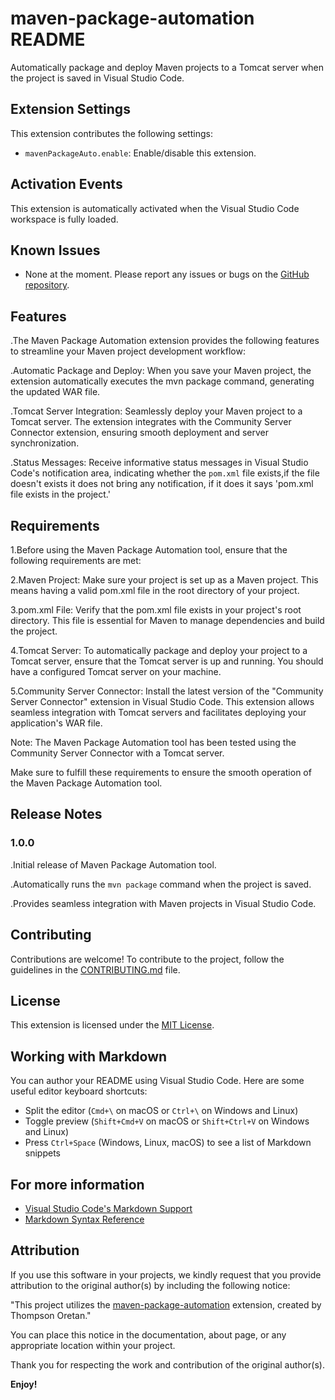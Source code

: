 # maven-package-automation README

Automatically package and deploy Maven projects to a Tomcat server when the project is saved in Visual Studio Code.

## Extension Settings

This extension contributes the following settings:

- `mavenPackageAuto.enable`: Enable/disable this extension.

## Activation Events

This extension is automatically activated when the Visual Studio Code workspace is fully loaded.

## Known Issues

- None at the moment. Please report any issues or bugs on the [GitHub repository](https://github.com/XcoDDe/maven-package-automation/issues).


## Features

.The Maven Package Automation extension provides the following features to streamline your Maven project development workflow:

.Automatic Package and Deploy: When you save your Maven project, the extension automatically executes the mvn package command, generating the updated WAR file.

.Tomcat Server Integration: Seamlessly deploy your Maven project to a Tomcat server. The extension integrates with the Community Server Connector extension, ensuring smooth deployment and server synchronization.

.Status Messages: Receive informative status messages in Visual Studio Code's notification area, indicating whether the `pom.xml` file exists,if the file doesn't exists it does not bring any notification, if it does it says 'pom.xml file exists in the project.'
 
## Requirements

1.Before using the Maven Package Automation tool, ensure that the following requirements are met:

2.Maven Project: Make sure your project is set up as a Maven project. This means having a valid pom.xml file in the root directory of your project.

3.pom.xml File: Verify that the pom.xml file exists in your project's root directory. This file is essential for Maven to manage dependencies and build the project.

4.Tomcat Server: To automatically package and deploy your project to a Tomcat server, ensure that the Tomcat server is up and running. You should have a configured Tomcat server on your machine.

5.Community Server Connector: Install the latest version of the "Community Server Connector" extension in Visual Studio Code. This extension allows seamless integration with Tomcat servers and facilitates deploying your application's WAR file.

Note: The Maven Package Automation tool has been tested using the Community Server Connector with a Tomcat server.

Make sure to fulfill these requirements to ensure the smooth operation of the Maven Package Automation tool.
 
## Release Notes

 
### 1.0.0
.Initial release of Maven Package Automation tool.

.Automatically runs the `mvn package` command when the project is saved.

.Provides seamless integration with Maven projects in Visual Studio Code.

## Contributing

Contributions are welcome! To contribute to the project, follow the guidelines in the [CONTRIBUTING.md](CONTRIBUTING.md) file.

## License

This extension is licensed under the [MIT License](LICENSE).


## Working with Markdown

You can author your README using Visual Studio Code.  Here are some useful editor keyboard shortcuts:

* Split the editor (`Cmd+\` on macOS or `Ctrl+\` on Windows and Linux)
* Toggle preview (`Shift+Cmd+V` on macOS or `Shift+Ctrl+V` on Windows and Linux)
* Press `Ctrl+Space` (Windows, Linux, macOS) to see a list of Markdown snippets

## For more information

* [Visual Studio Code's Markdown Support](http://code.visualstudio.com/docs/languages/markdown)
* [Markdown Syntax Reference](https://help.github.com/articles/markdown-basics/)

## Attribution

If you use this software in your projects, we kindly request that you provide attribution to the original author(s) by including the following notice:

"This project utilizes the [maven-package-automation](https://github.com/XcoDDe/maven-package-automation) extension, created by Thompson Oretan."

You can place this notice in the documentation, about page, or any appropriate location within your project.

Thank you for respecting the work and contribution of the original author(s).


 **Enjoy!**
  
